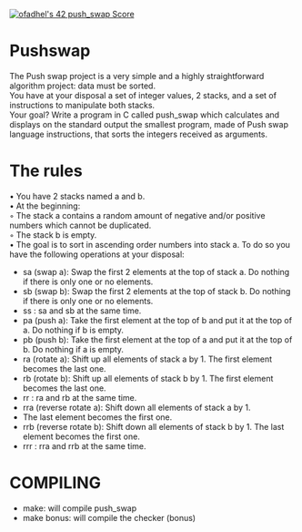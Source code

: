 <a href="https://github.com/JaeSeoKim/badge42"><img src="https://badge42.vercel.app/api/v2/cld8v7vvc00060fl440nilura/project/3043105" alt="ofadhel's 42 push_swap Score" /></a>

# Pushswap
The Push swap project is a very simple and a highly straightforward algorithm project:
data must be sorted. <br />
You have at your disposal a set of integer values, 2 stacks, and a set of instructions
to manipulate both stacks. <br />
Your goal? Write a program in C called push_swap which calculates and displays
on the standard output the smallest program, made of Push swap language instructions,
that sorts the integers received as arguments. <br />

 # The rules
• You have 2 stacks named a and b. <br />
• At the beginning: <br />
◦ The stack a contains a random amount of negative and/or positive numbers
which cannot be duplicated. <br />
◦ The stack b is empty. <br />
• The goal is to sort in ascending order numbers into stack a. To do so you have the
following operations at your disposal: <br />
- sa (swap a): Swap the first 2 elements at the top of stack a. 
Do nothing if there is only one or no elements. <br />
- sb (swap b): Swap the first 2 elements at the top of stack b. 
Do nothing if there is only one or no elements. <br />
- ss : sa and sb at the same time. <br />
- pa (push a): Take the first element at the top of b and put it at the top of a. 
Do nothing if b is empty. <br />
- pb (push b): Take the first element at the top of a and put it at the top of b. 
Do nothing if a is empty. <br />
- ra (rotate a): Shift up all elements of stack a by 1. 
The first element becomes the last one. <br />
- rb (rotate b): Shift up all elements of stack b by 1.
The first element becomes the last one. <br />
- rr : ra and rb at the same time. <br />
- rra (reverse rotate a): Shift down all elements of stack a by 1.
- The last element becomes the first one. <br />
- rrb (reverse rotate b): Shift down all elements of stack b by 1.
The last element becomes the first one. <br />
- rrr : rra and rrb at the same time. <br />
# COMPILING

- make: will compile push_swap <br />
- make bonus: will compile the checker (bonus) <br />
